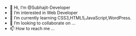 - 👋 Hi, I’m @Subhajit-Developer
- 👀 I’m interested in Web Developer
- 🌱 I’m currently learning CSS3,HTML5,JavaScript,WordPress.
- 💞️ I’m looking to collaborate on ...
- 📫 How to reach me ...

<!---
Subhajit-Developer/Subhajit-Developer is a ✨ special ✨ repository because its `README.md` (this file) appears on your GitHub profile.
You can click the Preview link to take a look at your changes.
--->
